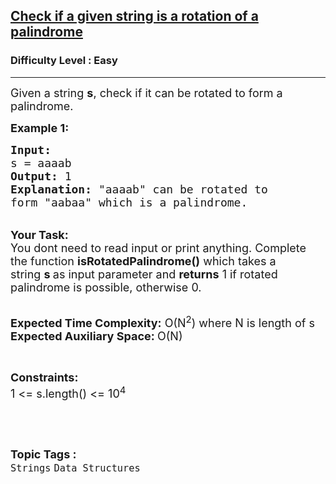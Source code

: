<h2><a href="https://www.geeksforgeeks.org/problems/check-if-a-given-string-is-a-rotation-of-a-palindrome0317/1?utm_source=geeksforgeeks&utm_medium=ml_article_practice_tab&utm_campaign=article_practice_tab">Check if a given string is a rotation of a palindrome</a></h2><h3>Difficulty Level : Easy</h3><hr><div class="problems_problem_content__Xm_eO"><p><span style="font-size:18px">Given a string <strong>s</strong>, check if it can be rotated to form a palindrome.</span></p>

<p><strong><span style="font-size:18px">Example 1:</span></strong></p>

<pre><span style="font-size:18px"><strong>Input:</strong>
s = aaaab
<strong>Output:</strong> 1 
<strong>Explanation: </strong>"aaaab" can be rotated to
form "aabaa" which is a palindrome.</span></pre>

<p><br>
<span style="font-size:18px"><strong>Your Task: &nbsp;</strong><br>
You dont need to read input or print anything. Complete the function <strong>isRotatedPalindrome()</strong> which takes a string&nbsp;<strong>s&nbsp;</strong>as input parameter and <strong>returns</strong> 1 if rotated palindrome is possible, otherwise 0.</span></p>

<p><br>
<span style="font-size:18px"><strong>Expected Time Complexity:</strong> O(N<sup>2</sup>) where N is length of s<br>
<strong>Expected Auxiliary Space: </strong>O(N)</span></p>

<p>&nbsp;</p>

<p><strong><span style="font-size:18px">Constraints:</span></strong><br>
<span style="font-size:18px">1 &lt;= s.length() &lt;= 10<sup>4</sup></span></p>

<p>&nbsp;</p>
</div><br><p><span style=font-size:18px><strong>Topic Tags : </strong><br><code>Strings</code>&nbsp;<code>Data Structures</code>&nbsp;